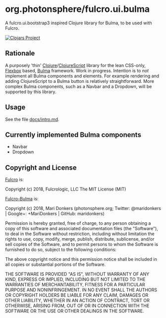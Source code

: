 # org.photonsphere/fulcro.ui.bulma

A fulcro.ui.bootstrap3 inspired Clojure library for Bulma, to be used with Fulcro.

[![Clojars Project](https://img.shields.io/clojars/v/org.photonsphere/fulcro.ui.bulma.svg)](https://clojars.org/org.photonsphere/fulcro.ui.bulma)

## Rationale

A purposely 'thin' [Clojure](http://clojure.org/)/[ClojureScript](http://clojurescript.org/) library for the lean CSS-only, [Flexbox](https://en.wikipedia.org/wiki/CSS_Flex_Box_Layout) based, [Bulma](https://github.com/jgthms/bulma) framework. Work in progress. Intention is to *not* implement all Bulma components and elements. For example rendering and adding ClojureScript to a Bulma button is relatively straightforward. More complex Bulma components, such as a Navbar and a Dropdown, will be supported by this library.

## Usage

See the file [docs/intro.md](https://github.com/maridonkers/fulcro-bulma/blob/master/docs/intro.md).

## Currently implemented Bulma components

* Navbar
* Dropdown

## Copyright and License

[Fulcro](https://github.com/fulcrologic/fulcro) is:

Copyright (c) 2018, Fulcrologic, LLC
The MIT License (MIT)

[Fulcro-Bulma](https://github.com/maridonkers/fulcro-bulma) is:

Copyright (c) 2018, Mari Donkers (photonsphere.org; Twitter: @maridonkers | Google+: +MariDonkers | GitHub: maridonkers)

Permission is hereby granted, free of charge, to any person obtaining a copy of this software and associated
documentation files (the "Software"), to deal in the Software without restriction, including without limitation the
rights to use, copy, modify, merge, publish, distribute, sublicense, and/or sell copies of the Software, and to permit persons to whom the Software is furnished to do so, subject to the following conditions:

The above copyright notice and this permission notice shall be included in all copies or substantial portions of the
Software.

THE SOFTWARE IS PROVIDED "AS IS", WITHOUT WARRANTY OF ANY KIND, EXPRESS OR IMPLIED, INCLUDING BUT NOT LIMITED TO THE
WARRANTIES OF MERCHANTABILITY, FITNESS FOR A PARTICULAR PURPOSE AND NONINFRINGEMENT. IN NO EVENT SHALL THE AUTHORS OR COPYRIGHT HOLDERS BE LIABLE FOR ANY CLAIM, DAMAGES OR OTHER LIABILITY, WHETHER IN AN ACTION OF CONTRACT, TORT OR
OTHERWISE, ARISING FROM, OUT OF OR IN CONNECTION WITH THE SOFTWARE OR THE USE OR OTHER DEALINGS IN THE SOFTWARE.
